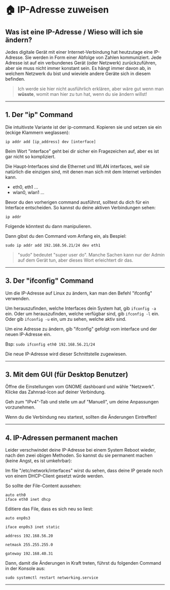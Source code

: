 # 🏠 IP-Adresse zuweisen


## Was ist eine IP-Adresse / Wieso will ich sie ändern?

Jedes digitale Gerät mit einer Internet-Verbindung hat heutzutage eine IP-Adresse. Sie werden in Form einer Abfolge von Zahlen kommuniziert. Jede Adresse ist auf ein verbundenes Gerät (oder Netzwerk) zurückzuführen, aber sie muss nicht immer konstant sein. Es hängt immer davon ab, in welchem Netzwerk du bist und wieviele andere Geräte sich in diesem befinden. 

>Ich werde sie hier nicht ausführlich erklären, aber wäre gut wenn man **wüsste**, womit man hier zu tun hat, wenn du sie ändern willst!

***

## 1. Der "ip" Command

Die intuitivste Variante ist der ip-command. Kopieren sie und setzen sie ein (eckige Klammern weglassen):

`ip addr add [ip_address] dev [interface]`

Beim Wort "interface" geht bei dir sicher ein Fragezeichen auf, aber es ist gar nicht so kompliziert.

Die Haupt-Interfaces sind die Ethernet und WLAN interfaces, weil sie natürlich die einzigen sind, mit denen man sich mit dem Internet verbinden kann.

* eth0, eth1 ...
* wlan0, wlan1 ...

Bevor du den vorherigen command ausführst, solltest du dich für ein Interface entscheiden. So kannst du deine aktiven Verbindungen sehen:

`ip addr`

Folgende könntest du dann manipulieren.

Dann gibst du den Command vom Anfang ein, als Bespiel:

`sudo ip addr add 192.168.56.21/24 dev eth1`

> "sudo" bedeutet "super user do". Manche Sachen kann nur der Admin auf dem Gerät tun, aber dieses Wort erleichtert dir das.

***

## 3. Der "ifconfig" Command

Um die IP-Adresse auf Linux zu ändern, kan man den Befehl "ifconfig" verwenden.

Um herauszufinden, welche Interfaces dein System hat, gib `ifconfig -a` ein. Oder um herauszufinden, welche verfügbar sind, gib `ifconfig -l` ein. Oder gib `ifconfig -u` ein, um zu sehen, welche aktiv sind.

Um eine Adresse zu ändern, gib "ifconfig" gefolgt vom interface und der neuen IP-Adresse ein.

Bsp: `sudo ifconfig eth0 192.168.56.21/24`

Die neue IP-Adresse wird dieser Schnittstelle zugewiesen.

***

## 3. Mit dem GUI (für Desktop Benutzer)

Öffne die Einstellungen vom GNOME dashboard und wähle "Netzwerk". Klicke das Zahnrad-Icon auf deiner Verbindung.

Geh zum "IPv4"-Tab und stelle um auf "Manuell", um deine Anpassungen vorzunehmen.

Wenn du die Verbindung neu startest, sollten die Änderungen Eintreffen!

***

## 4. IP-Adressen permanent machen

Leider verschwindet deine IP-Adresse bei einem System Reboot wieder, nach den zwei obigen Methoden. So kannst du sie permanent machen (keine Angst, es ist umkehrbar):

Im file "/etc/network/interfaces" wirst du sehen, dass deine IP gerade noch von einem DHCP-Client gesetzt würde werden.

So sollte der File-Content aussehen:

```
auto eth0 
iface eth0 inet dhcp
```

Editiere das File, dass es sich neu so liest:

```
auto enp0s3

iface enp0s3 inet static

address 192.168.56.20

netmask 255.255.255.0

gateway 192.168.40.31
```

Dann, damit die Änderungen in Kraft treten, führst du folgenden Command in der Konsole aus:

`sudo systemctl restart networking.service`

--- 